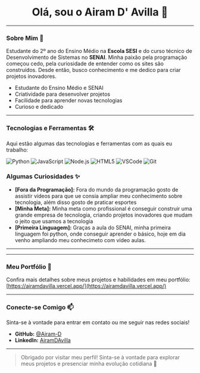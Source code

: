 <h1 align="center">Olá, sou o Airam D' Avilla 🚀</h1>

---

### Sobre Mim 👋

Estudante do 2º ano do Ensino Médio na **Escola SESI** e do curso técnico de Desenvolvimento de Sistemas no **SENAI**. Minha paixão pela programação começou cedo, pela curiosidade de entender como os sites são construídos. Desde então, busco conhecimento e me dedico para criar projetos inovadores.

* Estudante do Ensino Médio e SENAI
* Criatividade para desenvolver projetos
* Facilidade para aprender novas tecnologias
* Curioso e dedicado

---

### Tecnologias e Ferramentas 🛠️

Aqui estão algumas das tecnologias e ferramentas com as quais eu trabalho:

![Python](https://img.shields.io/badge/Python-3776AB?style=for-the-badge&logo=python&logoColor=white)
![JavaScript](https://img.shields.io/badge/JavaScript-F7DF1E?style=for-the-badge&logo=javascript&logoColor=black)
![Node.js](https://img.shields.io/badge/Node.js-43853D?style=for-the-badge&logo=node.js&logoColor=white)
![HTML5](https://img.shields.io/badge/HTML5-E34F26?style=for-the-badge&logo=html5&logoColor=white)
![VSCode](https://img.shields.io/badge/VSCode-007ACC?style=for-the-badge&logo=visual-studio-code&logoColor=white)
![Git](https://img.shields.io/badge/Git-F05032?style=for-the-badge&logo=git&logoColor=white)


### Algumas Curiosidades ✨

* **[Fora da Programação]:** Fora do mundo da programação gosto de assistir vídeos para que ue consia ampliar meu conhecimento sobre tecnologia, além disso gosto de praticar esportes
* **[Minha Meta]:** Minha meta como profissional é conseguir construir uma grande empresa de tecnologia, criando projetos inovadores que mudam o jeito que usamos a tecnologia 
* **[Primeira Linguagem]:** Graças a aula do SENAI, minha primeira linguagem foi python, onde conseguir aprender o básico, hoje em dia venho ampliando meu conhecimeto com vídeo aulas.
  
---

---

### Meu Portfólio 💼

Confira mais detalhes sobre meus projetos e habilidades em meu portfólio: [https://airamdavilla.vercel.app/](https://airamdavilla.vercel.app/)

---

### Conecte-se Comigo 📫

Sinta-se à vontade para entrar em contato ou me seguir nas redes sociais!

* **GitHub:** [@Airam-D](https://github.com/Airam-D)
* **LinkedIn:** [AiramDAvilla](https://www.linkedin.com/in/airam-davilla-94551a382/)
  
---

> Obrigado por visitar meu perfil! Sinta-se à vontade para explorar meus projetos e presenciar minha evolução cotidiana 🚀

